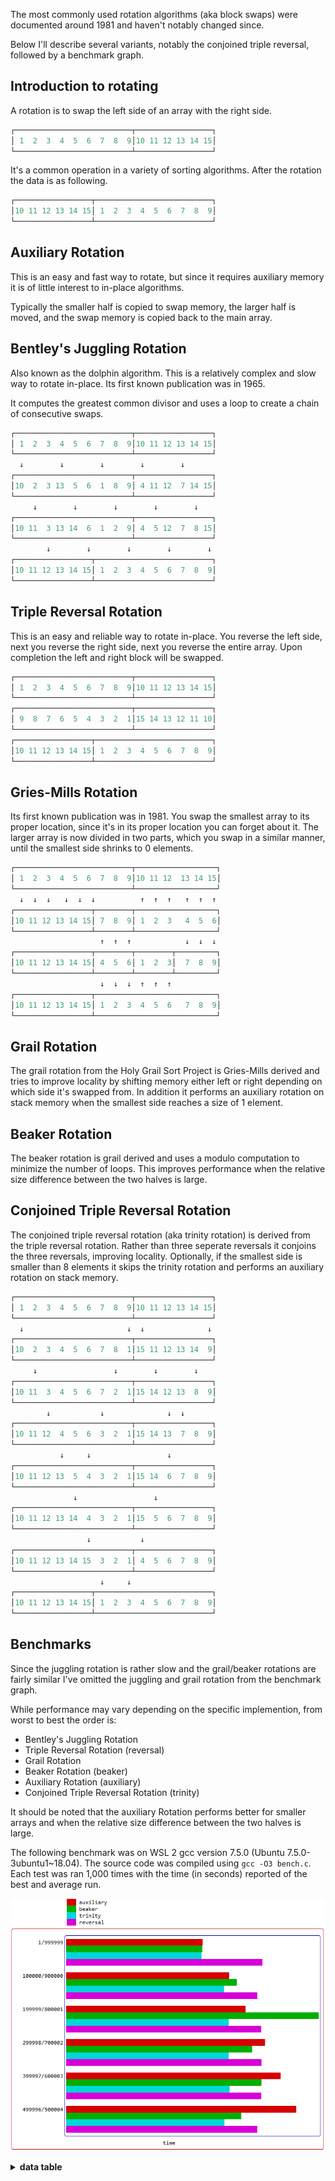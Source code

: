 The most commonly used rotation algorithms (aka block swaps) were documented around 1981 and haven't notably changed since.

Below I'll describe several variants, notably the conjoined triple reversal, followed by a benchmark graph.

Introduction to rotating
------------------------
A rotation is to swap the left side of an array with the right side.
```c
┌──────────────────────────┬─────────────────┐
│ 1  2  3  4  5  6  7  8  9│10 11 12 13 14 15│
└──────────────────────────┴─────────────────┘
```
It's a common operation in a variety of sorting algorithms. After the rotation the data is as following.
```c
┌─────────────────┬──────────────────────────┐
│10 11 12 13 14 15│ 1  2  3  4  5  6  7  8  9│
└─────────────────┴──────────────────────────┘
```

Auxiliary Rotation
------------------
This is an easy and fast way to rotate, but since it requires auxiliary memory it is of little interest to in-place algorithms.

Typically the smaller half is copied to swap memory, the larger half is moved, and the swap memory is copied back to the main array.

Bentley's Juggling Rotation
---------------------------
Also known as the dolphin algorithm. This is a relatively complex and slow way to rotate in-place. Its first known publication was in 1965.

It computes the greatest common divisor and uses a loop to create a chain of consecutive swaps.

```c
┌──────────────────────────┬─────────────────┐
│ 1  2  3  4  5  6  7  8  9│10 11 12 13 14 15│
└──────────────────────────┴─────────────────┘
  ↓        ↓        ↓        ↓        ↓
┌──────────────────────────┬─────────────────┐
│10  2  3 13  5  6  1  8  9│ 4 11 12  7 14 15│
└──────────────────────────┴─────────────────┘
     ↓        ↓        ↓        ↓        ↓
┌──────────────────────────┬─────────────────┐
│10 11  3 13 14  6  1  2  9│ 4  5 12  7  8 15│
└──────────────────────────┴─────────────────┘
        ↓        ↓        ↓        ↓        ↓
┌─────────────────┬──────────────────────────┐
│10 11 12 13 14 15│ 1  2  3  4  5  6  7  8  9│
└─────────────────┴──────────────────────────┘
```

Triple Reversal Rotation
------------------------
This is an easy and reliable way to rotate in-place. You reverse the left side, next you reverse the right side, next you reverse the entire array. Upon completion the left and right block will be swapped.
```c
┌──────────────────────────┬─────────────────┐
│ 1  2  3  4  5  6  7  8  9│10 11 12 13 14 15│
└──────────────────────────┴─────────────────┘
┌──────────────────────────┬─────────────────┐
│ 9  8  7  6  5  4  3  2  1│15 14 13 12 11 10│
└──────────────────────────┴─────────────────┘
┌─────────────────┬──────────────────────────┐
│10 11 12 13 14 15│ 1  2  3  4  5  6  7  8  9│
└─────────────────┴──────────────────────────┘
```
Gries-Mills Rotation
--------------------
Its first known publication was in 1981. You swap the smallest array to its proper location, since it's in its proper location you can forget about it. The larger array is now divided in two parts, which you swap in a similar manner, until the smallest side shrinks to 0 elements.
```c
┌──────────────────────────┬──────────────────┐
│ 1  2  3  4  5  6  7  8  9│10 11 12  13 14 15│
└──────────────────────────┴──────────────────┘
  ↓  ↓  ↓   ↓  ↓  ↓          ↑  ↑  ↑   ↑  ↑  ↑
┌─────────────────┬────────┬──────────────────┐
│10 11 12 13 14 15│ 7  8  9│ 1  2  3   4  5  6│
└─────────────────┴────────┴──────────────────┘
                    ↑  ↑  ↑            ↓  ↓  ↓
┌─────────────────┬────────┬────────┬─────────┐
│10 11 12 13 14 15│ 4  5  6│ 1  2  3│  7  8  9│
└─────────────────┴────────┴────────┴─────────┘
                    ↓  ↓  ↓  ↑  ↑  ↑
┌─────────────────┬───────────────────────────┐
│10 11 12 13 14 15│ 1  2  3  4  5  6   7  8  9│
└─────────────────┴───────────────────────────┘
```

Grail Rotation
--------------
The grail rotation from the Holy Grail Sort Project is Gries-Mills derived and tries to improve locality by shifting memory either left or right depending on which side it's swapped from. In addition it performs an auxiliary rotation on stack memory when the smallest side reaches a size of 1 element.

Beaker Rotation
---------------
The beaker rotation is grail derived and uses a modulo computation to minimize the number of loops. This improves performance when the relative size difference between the two halves is large.

Conjoined Triple Reversal Rotation
----------------------------------
The conjoined triple reversal rotation (aka trinity rotation) is derived from the triple reversal rotation. Rather than three seperate reversals it conjoins the three reversals, improving locality. Optionally, if the smallest side is smaller than 8 elements it skips the trinity rotation and performs an auxiliary rotation on stack memory.
```c
┌──────────────────────────┬─────────────────┐
│ 1  2  3  4  5  6  7  8  9│10 11 12 13 14 15│
└──────────────────────────┴─────────────────┘
  ↓                       ↓  ↓              ↓
┌──────────────────────────┬─────────────────┐
│10  2  3  4  5  6  7  8  1│15 11 12 13 14  9│
└──────────────────────────┴─────────────────┘
     ↓                 ↓        ↓        ↓
┌──────────────────────────┬─────────────────┐
│10 11  3  4  5  6  7  2  1│15 14 12 13  8  9│
└──────────────────────────┴─────────────────┘
        ↓           ↓              ↓  ↓
┌──────────────────────────┬─────────────────┐
│10 11 12  4  5  6  3  2  1│15 14 13  7  8  9│
└──────────────────────────┴─────────────────┘
           ↓     ↓                 ↓
┌──────────────────────────┬─────────────────┐
│10 11 12 13  5  4  3  2  1│15 14  6  7  8  9│
└──────────────────────────┴─────────────────┘
              ↓                 ↓
┌──────────────────────────┬─────────────────┐
│10 11 12 13 14  4  3  2  1│15  5  6  7  8  9│
└──────────────────────────┴─────────────────┘
                 ↓           ↓
┌──────────────────────────┬─────────────────┐
│10 11 12 13 14 15  3  2  1│ 4  5  6  7  8  9│
└──────────────────────────┴─────────────────┘
                    ↓     ↓
┌─────────────────┬──────────────────────────┐
│10 11 12 13 14 15│ 1  2  3  4  5  6  7  8  9│
└─────────────────┴──────────────────────────┘
```
Benchmarks
----------
Since the juggling rotation is rather slow and the grail/beaker rotations are fairly similar I've omitted the juggling and grail rotation from the benchmark graph.

While performance may vary depending on the specific implemention, from worst to best the order is:

* Bentley's Juggling Rotation
* Triple Reversal Rotation (reversal)
* Grail Rotation
* Beaker Rotation (beaker)
* Auxiliary Rotation (auxiliary)
* Conjoined Triple Reversal Rotation (trinity)

It should be noted that the auxiliary Rotation performs better for smaller arrays and when the relative size difference between the two halves is large.

The following benchmark was on WSL 2 gcc version 7.5.0 (Ubuntu 7.5.0-3ubuntu1~18.04). The source code was compiled using `gcc -O3 bench.c`. Each test was ran 1,000 times with the time (in seconds) reported of the best and average run.

![rotation graph](/graph1.png)

<details><summary><b>data table</b></summary>

|      Name |    Items | Type |     Best |  Average |     Loops | Samples |     Distribution |
| --------- | -------- | ---- | -------- | -------- | --------- | ------- | ---------------- |
| auxiliary |  1000000 |   32 | 0.000357 | 0.000381 |         1 |    1000 |         1/999999 |
|    beaker |  1000000 |   32 | 0.000357 | 0.000382 |         1 |    1000 |         1/999999 |
|     grail |  1000000 |   32 | 0.000357 | 0.000377 |         1 |    1000 |         1/999999 |
|  juggling |  1000000 |   32 | 0.000597 | 0.000623 |         1 |    1000 |         1/999999 |
|   trinity |  1000000 |   32 | 0.000357 | 0.000377 |         1 |    1000 |         1/999999 |
|  reversal |  1000000 |   32 | 0.000510 | 0.000544 |         1 |    1000 |         1/999999 |
|           |          |      |          |          |           |         |                  |
| auxiliary |  1000000 |   32 | 0.000434 | 0.000463 |         1 |    1000 |    100000/900000 |
|    beaker |  1000000 |   32 | 0.000447 | 0.000469 |         1 |    1000 |    100000/900000 |
|     grail |  1000000 |   32 | 0.000450 | 0.000475 |         1 |    1000 |    100000/900000 |
|  juggling |  1000000 |   32 | 0.000630 | 0.000653 |         1 |    1000 |    100000/900000 |
|   trinity |  1000000 |   32 | 0.000412 | 0.000444 |         1 |    1000 |    100000/900000 |
|  reversal |  1000000 |   32 | 0.000501 | 0.000530 |         1 |    1000 |    100000/900000 |
|           |          |      |          |          |           |         |                  |
| auxiliary |  1000000 |   32 | 0.000471 | 0.000500 |         1 |    1000 |    199999/800001 |
|    beaker |  1000000 |   32 | 0.000667 | 0.000695 |         1 |    1000 |    199999/800001 |
|     grail |  1000000 |   32 | 0.000625 | 0.000651 |         1 |    1000 |    199999/800001 |
|  juggling |  1000000 |   32 | 0.000784 | 0.000816 |         1 |    1000 |    199999/800001 |
|   trinity |  1000000 |   32 | 0.000430 | 0.000460 |         1 |    1000 |    199999/800001 |
|  reversal |  1000000 |   32 | 0.000511 | 0.000545 |         1 |    1000 |    199999/800001 |
|           |          |      |          |          |           |         |                  |
| auxiliary |  1000000 |   32 | 0.000525 | 0.000561 |         1 |    1000 |    299998/700002 |
|    beaker |  1000000 |   32 | 0.000494 | 0.000544 |         1 |    1000 |    299998/700002 |
|     grail |  1000000 |   32 | 0.000515 | 0.000551 |         1 |    1000 |    299998/700002 |
|  juggling |  1000000 |   32 | 0.001917 | 0.002023 |         1 |    1000 |    299998/700002 |
|   trinity |  1000000 |   32 | 0.000429 | 0.000461 |         1 |    1000 |    299998/700002 |
|  reversal |  1000000 |   32 | 0.000511 | 0.000549 |         1 |    1000 |    299998/700002 |
|           |          |      |          |          |           |         |                  |
| auxiliary |  1000000 |   32 | 0.000567 | 0.000599 |         1 |    1000 |    399997/600003 |
|    beaker |  1000000 |   32 | 0.000516 | 0.000544 |         1 |    1000 |    399997/600003 |
|     grail |  1000000 |   32 | 0.000544 | 0.000570 |         1 |    1000 |    399997/600003 |
|  juggling |  1000000 |   32 | 0.001724 | 0.001773 |         1 |    1000 |    399997/600003 |
|   trinity |  1000000 |   32 | 0.000429 | 0.000459 |         1 |    1000 |    399997/600003 |
|  reversal |  1000000 |   32 | 0.000509 | 0.000545 |         1 |    1000 |    399997/600003 |
|           |          |      |          |          |           |         |                  |
| auxiliary |  1000000 |   32 | 0.000613 | 0.000657 |         1 |    1000 |    499996/500004 |
|    beaker |  1000000 |   32 | 0.000460 | 0.000483 |         1 |    1000 |    499996/500004 |
|     grail |  1000000 |   32 | 0.000789 | 0.000825 |         1 |    1000 |    499996/500004 |
|  juggling |  1000000 |   32 | 0.001059 | 0.001099 |         1 |    1000 |    499996/500004 |
|   trinity |  1000000 |   32 | 0.000417 | 0.000446 |         1 |    1000 |    499996/500004 |
|  reversal |  1000000 |   32 | 0.000501 | 0.000539 |         1 |    1000 |    499996/500004 |

</details>
